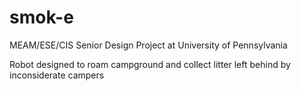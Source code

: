 # smok-e
MEAM/ESE/CIS Senior Design Project at University of Pennsylvania

Robot designed to roam campground and collect litter left behind by inconsiderate campers
